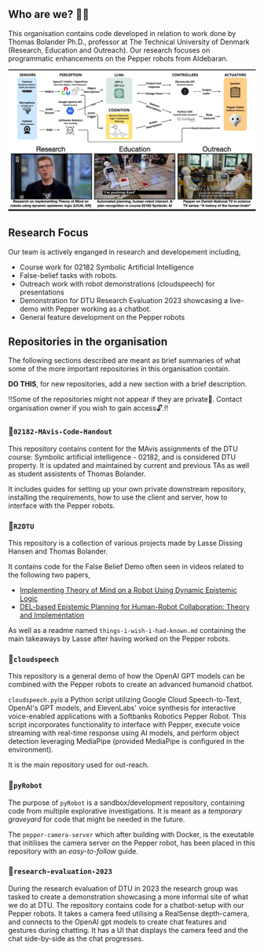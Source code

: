 ## Who are we? 🙋‍♀️
This organisation contains code developed in relation to work done by Thomas Bolander Ph.D., professor at The Technical University of Denmark (Research, Education and Outreach). Our research focuses on programmatic enhancements on the Pepper robots from Aldebaran.

![Alt Text](https://github.com/MAvis-DTU/.github/blob/722fa67c977b14d3091509da35598a84075461e9/images/what_we_do.jpeg)

## Research Focus
Our team is actively enganged in research and developement including, 
- Course work for 02182 Symbolic Artificial Intelligence
- False-belief tasks with robots.
- Outreach work with robot demonstrations (cloudspeech) for presentations
- Demonstration for DTU Research Evaluation 2023 showcasing a live-demo with Pepper working as a chatbot.
- General feature development on the Pepper robots 

## Repositories in the organisation
The following sections described are meant as brief summaries of what some of the more important repositories in this organisation contain.

**DO THIS**, for new repositories, add a new section with a brief description.

‼️Some of the repositories might not appear if they are private🔐. Contact organisation owner if you wish to gain access🔓.‼️

### 📂`02182-MAvis-Code-Handout`
This repository contains content for the MAvis assignments of the DTU course: Symbolic artificial intelligence - 02182, and is considered DTU property. It is updated and maintained by current and previous TAs as well as student assistents of Thomas Bolander.

It includes guides for setting up your own private downstream repository, installing the requirements, how to use the client and server, how to interface with the Pepper robots.

### 📂`R2DTU`
This repository is a collection of various projects made by Lasse Dissing Hansen and Thomas Bolander.

It contains code for the False Belief Demo often seen in videos related to the following two papers,

- [Implementing Theory of Mind on a Robot Using Dynamic Epistemic Logic](https://doi.org/10.24963/ijcai.2020/224)
- [DEL-based Epistemic Planning for Human-Robot Collaboration: Theory and Implementation](http://www.imm.dtu.dk/~tobo/main_kr21.pdf)

As well as a readme named `things-i-wish-i-had-known.md` containing the main takeaways by Lasse after having worked on the Pepper robots.

### 📂`cloudspeech`
This repository is a general demo of how the OpenAI GPT models can be combined with the Pepper robots to create an advanced humanoid chatbot.

`cloudspeech.py`is a Python script utilizing Google Cloud Speech-to-Text, OpenAI's GPT models, and ElevenLabs' voice synthesis for interactive voice-enabled applications with a Softbanks Robotics Pepper Robot. This script incorporates functionality to interface with Pepper, execute voice streaming with real-time response using AI models, and perform object detection leveraging MediaPipe (provided MediaPipe is configured in the environment).

It is the main repository used for out-reach.

### 📂`pyRobot`
The purpose of `pyRobot` is a sandbox/development repository, containing code from multiple explorative investigations. It is meant as a *temporary graveyard* for code that might be needed in the future.

The `pepper-camera-server` which after building with Docker, is the exeutable that initilises the camera server on the Pepper robot, has been placed in this repository with an *easy-to-follow* guide. 

### 📂`research-evaluation-2023`
During the research evaluation of DTU in 2023 the research group was tasked to create a demonstration showcasing a more informal site of what we do at DTU. The repository contains code for a chatbot-setup with our Pepper robots. It takes a camera feed utilising a RealSense depth-camera, and connects to the OpenAI gpt models to create chat features and gestures during chatting. It has a UI that displays the camera feed and the chat side-by-side as the chat progresses.



<!--

**Here are some ideas to get you started:**

🙋‍♀️ A short introduction - what is your organization all about?
🌈 Contribution guidelines - how can the community get involved?
👩‍💻 Useful resources - where can the community find your docs? Is there anything else the community should know?
🍿 Fun facts - what does your team eat for breakfast?
🧙 Remember, you can do mighty things with the power of [Markdown](https://docs.github.com/github/writing-on-github/getting-started-with-writing-and-formatting-on-github/basic-writing-and-formatting-syntax)
-->
